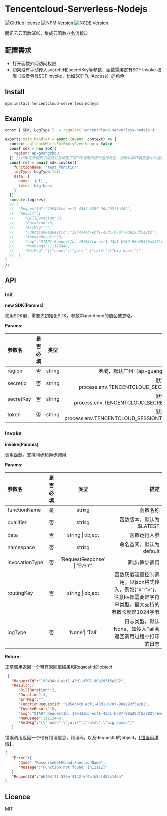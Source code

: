 # Tencentcloud-Serverless-Nodejs

[![GitHub license](https://img.shields.io/badge/license-MIT-blue.svg)](./LICENSE)
[![NPM Version](https://img.shields.io/npm/v/tencentcloud-serverless-nodejs.svg?style=flat)](https://www.npmjs.com/package/tencentcloud-serverless-nodejs)
[![NODE Version](https://img.shields.io/node/v/tencentcloud-serverless-nodejs.svg)](https://www.npmjs.com/package/tencentcloud-serverless-nodejs)


腾讯云云函数SDK，集成云函数业务流接口

## 配置需求
- 打开函数外网访问权限
- 如果没有手动传入secretId和secretKey等参数，函数需绑定有SCF Invoke 权限（或者包含SCF Invoke，比如SCF FullAccess）的角色

## Install
```shell
npm install tencentcloud-serverless-nodejs
```

## Example
```javascript
const { SDK, LogType }  = require('tencentcloud-serverless-nodejs')

exports.main_handler = async (event, context) => {
  context.callbackWaitsForEmptyEventLoop = false
  const sdk = new SDK({
    region:'ap-guangzhou'
  }) //如果在云函数中运行并且绑定了有SCF调用资格的运行角色，会默认取环境变量中的鉴权信息
  const res = await sdk.invoke({
    functionName: 'test_function',
    logType: LogType.Tail,
    data: {
      name: 'juli',
      role: 'big boss'
    }
  })
  console.log(res)
  // {
  //  "RequestId":"195434cd-ecf1-43d1-b707-90a293f5a282",
  //  "Result":{
  //     "BillDuration":3,
  //     "Duration":3,
  //     "ErrMsg":"",
  //     "FunctionRequestId":"195434cd-ecf1-43d1-b707-90a293f5a282",
  //     "InvokeResult":0,
  //     "Log":"START RequestId: 195434cd-ecf1-43d1-b707-90a293f5a282\nEvent RequestId: 195434cd-ecf1-43d1-b707-90a293f5a282\n2020-06-15T12:48:44.194Z\t195434cd-ecf1-43d1-b707-90a293f5a282\tHello World 111\n2020-06-15T12:48:44.194Z\t195434cd-ecf1-43d1-b707-90a293f5a282\t{ name: 'juli', role: 'big boss' }\n2020-06-15T12:48:44.196Z\t195434cd-ecf1-43d1-b707-90a293f5a282\tundefined\n2020-06-15T12:48:44.196Z\t195434cd-ecf1-43d1-b707-90a293f5a282\t{\n  callbackWaitsForEmptyEventLoop: [Getter/Setter],\n  getRemainingTimeInMillis: [Function: getRemainingTimeInMillis],\n  memory_limit_in_mb: 128,\n  time_limit_in_ms: 3000,\n  request_id: '195434cd-ecf1-43d1-b707-90a293f5a282',\n  environment: '{\"SCF_NAMESPACE\":\"default\"}',\n  environ: 'SCF_NAMESPACE=default;SCF_NAMESPACE=default',\n  function_version: '$LATEST',\n  function_name: 'test_function',\n  namespace: 'default',\n  tencentcloud_region: '',\n  tencentcloud_appid: 'xxxxxxxx',\n  tencentcloud_uin: 'xxxxxxxxxx'\n}\n\nEND RequestId: 195434cd-ecf1-43d1-b707-90a293f5a282\nReport RequestId: 195434cd-ecf1-43d1-b707-90a293f5a282 Duration:3ms Memory:128MB MemUsage:10.5977MB",
  //     "MemUsage":11112448,
  //     "RetMsg":"{\"name\":\"juli\",\"role\":\"big boss\"}"
  //  }
}
};
```

## API 

### Init

**new SDK(Params)**

使用SDK前，需要先初始化SDK，参数中undefined的值会被忽略。

**Params:**

| 参数名    | 是否必填 |  类型  |                                       描述 |
| :-------- | :------: | :----: | -----------------------------------------: |
| region    |    否    | string |  地域，默认广州（ap-guangzhou) |
| secretId  |    否    | string |  默认会取process.env.TENCENTCLOUD_SECRETID |
| secretKey |    否    | string | 默认会取process.env.TENCENTCLOUD_SECRETKEY |
| token |    否    | string | 默认会取process.env.TENCENTCLOUD_SESSIONTOKEN |


### Invoke

**invoke(Params)**

调用函数。支持同步和异步调用

**Params:**

| 参数名       | 是否必填 |  类型  |                    描述 |
| :----------- | :------: | :----: | ----------------------: |
| functionName |    是    | string |  函数名称 |
| qualifier    |    否    | string | 函数版本，默认为$LATEST |
| data         |    否    | string \| object |  函数运行入参 |
| namespace    |    否    | string | 命名空间，默认为default |
| invocationType |  否    | 'RequestResponse' \| 'Event' | 同步/异步调用
| routingKey   |    否    | string \| object |   函数灰度流量控制调用，以json格式传入，例如{"k":"v"}，注意kv都需要是字符串类型，最大支持的参数长度是1024字节
| logType      |    否    | 'None'\| 'Tail' | 日志类型，默认None，如传入Tail会返回调用过程中打印的日志

**Return:**

正常调用返回一个带有返回值结果和RequestId的object
``` json
 {
   "RequestId":"195434cd-ecf1-43d1-b707-90a293f5a282",
   "Result":{
      "BillDuration":3,
      "Duration":3,
      "ErrMsg":"",
      "FunctionRequestId":"195434cd-ecf1-43d1-b707-90a293f5a282",
      "InvokeResult":0,
      "Log":"START RequestId: 195434cd-ecf1-43d1-b707-90a293f5a282\nEvent RequestId: 195434cd-ecf1-43d1-b707-90a293f5a282\n2020-06-15T12:48:44.194Z\t195434cd-ecf1-43d1-b707-90a293f5a282\tHello World 111\n2020-06-15T12:48:44.194Z\t195434cd-ecf1-43d1-b707-90a293f5a282\t{ name: 'juli', role: 'big boss' }\n2020-06-15T12:48:44.196Z\t195434cd-ecf1-43d1-b707-90a293f5a282\tundefined\n2020-06-15T12:48:44.196Z\t195434cd-ecf1-43d1-b707-90a293f5a282\t{\n  callbackWaitsForEmptyEventLoop: [Getter/Setter],\n  getRemainingTimeInMillis: [Function: getRemainingTimeInMillis],\n  memory_limit_in_mb: 128,\n  time_limit_in_ms: 3000,\n  request_id: '195434cd-ecf1-43d1-b707-90a293f5a282',\n  environment: '{\"SCF_NAMESPACE\":\"default\"}',\n  environ: 'SCF_NAMESPACE=default;SCF_NAMESPACE=default',\n  function_version: '$LATEST',\n  function_name: 'test_function',\n  namespace: 'default',\n  tencentcloud_region: '',\n  tencentcloud_appid: 'xxxxxxxx',\n  tencentcloud_uin: 'xxxxxxxxxx'\n}\n\nEND RequestId: 195434cd-ecf1-43d1-b707-90a293f5a282\nReport RequestId: 195434cd-ecf1-43d1-b707-90a293f5a282 Duration:3ms Memory:128MB MemUsage:10.5977MB",
      "MemUsage":11112448,
      "RetMsg":"{\"name\":\"juli\",\"role\":\"big boss\"}"
   }
```

错误调用返回一个带有错误信息，错误码，以及RequestId的object，[【错误码详情】](https://cloud.tencent.com/document/product/583/30771)
```json
{
   "Error":{
      "Code":"ResourceNotFound.FunctionName",
      "Message":"Function not found: [n11112]"
   },
   "RequestId":"bb994f2f-526e-4142-bf9b-b8cf482c14ea"
}
```

## Licence

[MIT](./LICENSE)
